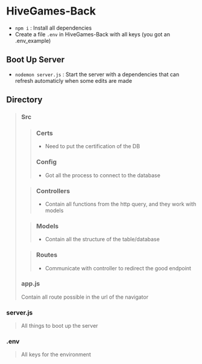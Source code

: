 # HiveGames-Back

- ``npm i`` : Install all dependencies
- Create a file ``.env`` in HiveGames-Back with all keys (you got an .env_example)
## Boot Up Server

- ``nodemon server.js`` : Start the server with a dependencies that can refresh automaticly when some edits are made
## Directory
> ### Src
> > ### Certs
> > - Need to put the certification of the DB
> > ### Config
> > - Got all the process to connect to the database
>
> > ### Controllers
> > - Contain all functions from the http query, and they work with models
>
> > ### Models
> > - Contain all the structure of the table/database
>
> > ### Routes
> > - Communicate with controller to redirect the good endpoint
>
> ### app.js
> Contain all route possible in the url of the navigator
### server.js
> All things to boot up the server
### .env
> All keys for the environment